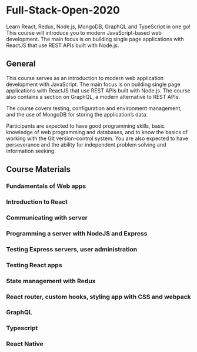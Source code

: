 # Full-Stack-Open-2020
Learn React, Redux, Node.js, MongoDB, GraphQL and TypeScript in one go! This course will introduce you to modern JavaScript-based web development. The main focus is on building single page applications with ReactJS that use REST APIs built with Node.js.

## General
This course serves as an introduction to modern web application development with JavaScript. The main focus is on building single page applications with ReactJS that use REST APIs built with Node.js. The course also contains a section on GraphQL, a modern alternative to REST APIs.

The course covers testing, configuration and environment management, and the use of MongoDB for storing the application’s data.

Participants are expected to have good programming skills, basic knowledge of web programming and databases, and to know the basics of working with the Git version-control system. You are also expected to have perseverance and the ability for independent problem solving and information seeking.

## Course Materials
### Fundamentals of Web apps
### Introduction to React
### Communicating with server
### Programming a server with NodeJS and Express
### Testing Express servers, user administration
### Testing React apps
### State management with Redux
### React router, custom hooks, styling app with CSS and webpack
### GraphQL
### Typescript
### React Native

